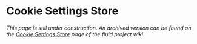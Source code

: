 # Cookie Settings Store #

_This page is still under construction. An archived version can be found on the [Cookie Settings Store](http://wiki.fluidproject.org/display/docs/Cookie+Settings+Store) page of the fluid project wiki ._
